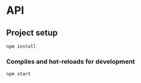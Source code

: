 # API

## Project setup
```
npm install
```

### Compiles and hot-reloads for development
```
npm start
```